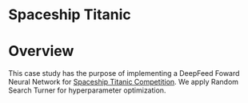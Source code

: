 # Spaceship Titanic

# Overview

This case study has the purpose of implementing a DeepFeed Foward Neural Network for 
[Spaceship Titanic Competition](https://www.kaggle.com/competitions/spaceship-titanic). We apply Random Search
Turner for hyperparameter optimization.

